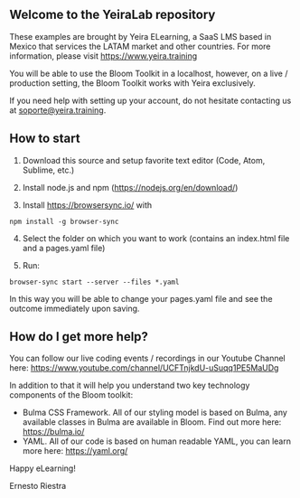 ## Welcome to the YeiraLab repository

These examples are brought by Yeira ELearning, a SaaS LMS based in Mexico that services the LATAM market and other countries. For more information, please visit https://www.yeira.training

You will be able to use the Bloom Toolkit in a localhost, however, on a live / production setting, the Bloom Toolkit works with Yeira exclusively.

If you need help with setting up your account, do not hesitate contacting us at soporte@yeira.training.

## How to start

1. Download this source and setup favorite text editor (Code, Atom, Sublime, etc.)

2. Install node.js and npm (https://nodejs.org/en/download/)

3. Install https://browsersync.io/ with

`npm install -g browser-sync`

4. Select the folder on which you want to work (contains an index.html file and a pages.yaml file)

5. Run: 

`browser-sync start --server --files *.yaml`

In this way you will be able to change your pages.yaml file and see the outcome immediately upon saving.


## How do I get more help?

You can follow our live coding events / recordings in our Youtube Channel here: https://www.youtube.com/channel/UCFTnjkdU-uSuqq1PE5MaUDg

In addition to that it will help you understand two key technology components of the Bloom toolkit:

- Bulma CSS Framework. All of our styling model is based on Bulma, any available classes in Bulma are available in Bloom. Find out more here: https://bulma.io/
- YAML. All of our code is based on human readable YAML, you can learn more here: https://yaml.org/



Happy eLearning!

Ernesto Riestra
